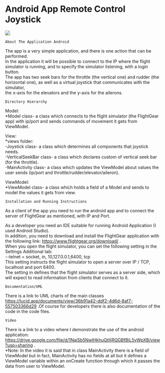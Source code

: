 # Android App Remote Control Joystick
<img src="https://user-images.githubusercontent.com/49268743/123528784-f2457500-d6f2-11eb-9071-981fbf42692c.png">

    About The Application Android

The app is a very simple application, and there is one action that can be performed.\
In the application it will be possible to connect to the IP where the flight simulator is running, and to specify the simulator listening, with a login button.\
The app has two seek bars for the throttle (the vertical one) and rudder (the horizontal one), as well as a virtual joystick that communicates with the simulator,\
the x-axis for the elevators and the y-axis for the ailerons.

    Directory Hierarchy
    
Model:\
        *Model class- a class which connects to the flight simulator (the FlightGear app) with ip/port and sends commands of movement it gets from ViewModel.

View:\
   *views folder:\
-Joystick class- a class which determines all components that joystick needs.\
-VerticalSeekBar class- a class which declares custom of vertical seek bar (for the throttle).\
-MainActivity class- a class which updates the ViewModel about values the user sends (ip/port and throttle/rudder/elevator/aileron).

ViewModel:\
        *ViewModel class- a class which holds a field of a Model and sends to model the values it gets from view.

    Installation and Running Instructions

As a client of the app you need to run the android app and to connect the server of FlightGear as mentioned, with IP and Port.

As a developer you need an IDE suitable for running Android Application (I used Android Studio).\
In addition, you need to download and install the FlightGear application with the following link: https://www.flightgear.org/download/ .\
When you open the flight simulator, you can set the following setting in the Settings Additional tab:\
--telnet = socket, in, 10,127.0.0.1,6400, tcp\
This setting instructs the flight simulator to open a server over IP / TCP, localhost and port 6400.\
The setting in defines that the flight simulator serves as a server side, which will expect to read information from clients that connect to it.

    Documentation/UML
    
There is a link to UML charts of the main classes https://lucid.app/documents/view/36b91a42-ddf2-4d6d-8af7-557503366d29 .Of course for developers there is also documentation of the code in the code files.

    Video

There is a link to a video where I demonstrate the use of the android application: https://drive.google.com/file/d/1NajSb5NwlHkhuQtlIjRQGBfBiL5vWpXB/view?usp=sharing .\
*Note: In the video it is said that in class MainActivity there is a field of ViewModel but in fact, MainActivity has no fields at all but it defines a ViewModel variable within an onCreate function through which it passes the data from user to ViewModel.


